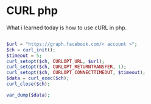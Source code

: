 CURL php
=========================

What i learned today is how to use cURL in php. 

```php 

$url = "https://graph.facebook.com/< account >";
$ch = curl_init();
$timeout = 5;
curl_setopt($ch, CURLOPT_URL, $url);
curl_setopt($ch, CURLOPT_RETURNTRANSFER, 1);
curl_setopt($ch, CURLOPT_CONNECTTIMEOUT, $timeout);
$data = curl_exec($ch);
curl_close($ch);

var_dump($data);
```

